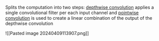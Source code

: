 Splits the computation into two steps: [depthwise convolution](https://paperswithcode.com/method/depthwise-convolution) applies a single convolutional filter per each input channel and [pointwise convolution](https://paperswithcode.com/method/pointwise-convolution) is used to create a linear combination of the output of the depthwise convolution

![[Pasted image 20240409113907.png]]
